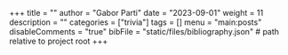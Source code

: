 +++
title = ""
author = "Gabor Parti"
date = "2023-09-01"
weight = 11
description = ""
categories = ["trivia"]
tags = []
menu = "main:posts"
disableComments = "true"
bibFile = "static/files/bibliography.json" # path relative to project root
+++

<!-- 
# Bibliography

{{< bibliography cited >}} -->